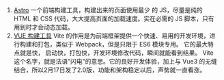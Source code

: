 <!--
 * @Author: your name
 * @Date: 2019-11-04 15:02:03
 * @LastEditTime: 2021-06-30 16:05:27
 * @LastEditors: Please set LastEditors
 * @Description: In User Settings Edit
 * @FilePath: /Programming-a-diary/前端笔记/工具包/构建工具.md
-->
1. [Astro](https://github.com/snowpackjs/astro) 一个前端构建工具，构建出来的页面使用最少 的 JS，尽量是纯的 HTML 和 CSS 代码，大大提高页面的加载速度。实在必需的 JS 脚本，只有用到时才会动态加载。
2. [VUE 构建工具](https://github.com/vitejs/vite) 
   Vite 的作用是为前端框架提供一个快速、易用的开发环境，进行构建和打包，类似于 Webpack，但是只限于 ES6 模块专用。
   它的最大特点就是快， 启动快，打包快，开发环境修改代码，瞬间就能看到结果。 Vite 这个名字，就是法语"闪电"的意思。它的良好开发体验，加上与 Vue3 的无缝结合，所以2月17日发了2.0版，功能和架构稳定以后，声势就一直看涨。



